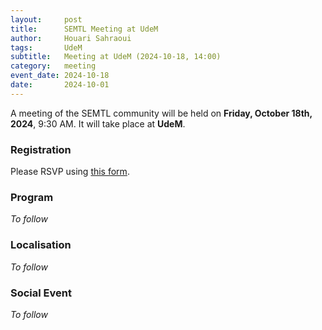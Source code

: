 ```yaml
---
layout:     post
title:      SEMTL Meeting at UdeM
author:     Houari Sahraoui
tags: 		UdeM
subtitle:  	Meeting at UdeM (2024-10-18, 14:00)
category:   meeting
event_date: 2024-10-18
date:       2024-10-01
---
```


A meeting of the SEMTL community will be held on **Friday, October 18th, 2024**, 9:30 AM. It will take place at **UdeM**.

### Registration

Please RSVP using [this form](https://docs.google.com/spreadsheets/d/1fG5uRQbvPufsGLUAnelnuzTSneUVe6L1RDAD7ZTWeIE/edit?usp=sharing).

### Program

_To follow_

### Localisation

_To follow_

### Social Event

_To follow_
